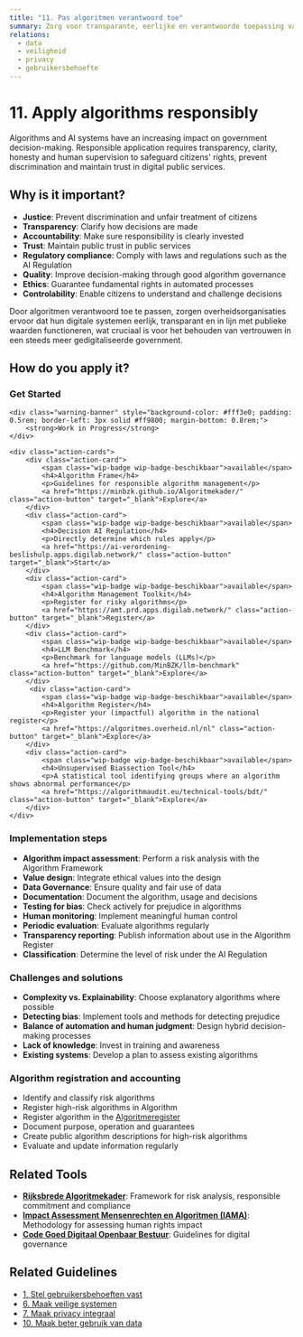 ```yaml
---
title: "11. Pas algoritmen verantwoord toe"
summary: Zorg voor transparante, eerlijke en verantwoorde toepassing van algoritmen en AI-systemen.
relations:
  - data
  - veiligheid
  - privacy
  - gebruikersbehoefte
---
```


# 11. Apply algorithms responsibly

Algorithms and AI systems have an increasing impact on government decision-making. Responsible application requires transparency, clarity, honesty and human supervision to safeguard citizens' rights, prevent discrimination and maintain trust in digital public services.

## Why is it important?

- **Justice**: Prevent discrimination and unfair treatment of citizens
- **Transparency**: Clarify how decisions are made
- **Accountability**: Make sure responsibility is clearly invested
- **Trust**: Maintain public trust in public services
- **Regulatory compliance**: Comply with laws and regulations such as the AI Regulation
- **Quality**: Improve decision-making through good algorithm governance
- **Ethics**: Guarantee fundamental rights in automated processes
- **Controlability**: Enable citizens to understand and challenge decisions

Door algoritmen verantwoord toe te passen, zorgen overheidsorganisaties ervoor dat hun digitale systemen eerlijk, transparant en in lijn met publieke waarden functioneren, wat cruciaal is voor het behouden van vertrouwen in een steeds meer gedigitaliseerde government.

## How do you apply it?

<div class="direct-aan-de-slag">
    <h3>Get Started</h3>

    <div class="warning-banner" style="background-color: #fff3e0; padding: 0.5rem; border-left: 3px solid #ff9800; margin-bottom: 0.8rem;">
        <strong>Work in Progress</strong>
    </div>

    <div class="action-cards">
        <div class="action-card">
            <span class="wip-badge wip-badge-beschikbaar">available</span>
            <h4>Algorithm Frame</h4>
            <p>Guidelines for responsible algorithm management</p>
            <a href="https://minbzk.github.io/Algoritmekader/" class="action-button" target="_blank">Explore</a>
        </div>
        <div class="action-card">
            <span class="wip-badge wip-badge-beschikbaar">available</span>
            <h4>Decision AI Regulation</h4>
            <p>Directly determine which rules apply</p>
            <a href="https://ai-verordening-beslishulp.apps.digilab.network/" class="action-button" target="_blank">Start</a>
        </div>
        <div class="action-card">
            <span class="wip-badge wip-badge-beschikbaar">available</span>
            <h4>Algorithm Management Toolkit</h4>
            <p>Register for risky algorithms</p>
            <a href="https://amt.prd.apps.digilab.network/" class="action-button" target="_blank">Register</a>
        </div>
        <div class="action-card">
            <span class="wip-badge wip-badge-beschikbaar">available</span>
            <h4>LLM Benchmark</h4>
            <p>Benchmark for language models (LLMs)</p>
            <a href="https://github.com/MinBZK/llm-benchmark" class="action-button" target="_blank">Explore</a>
        </div>
         <div class="action-card">
            <span class="wip-badge wip-badge-beschikbaar">available</span>
            <h4>Algorithm Register</h4>
            <p>Register your (impactful) algorithm in the national register</p>
            <a href="https://algoritmes.overheid.nl/nl" class="action-button" target="_blank">Explore</a>
        </div>
        <div class="action-card">
            <span class="wip-badge wip-badge-beschikbaar">available</span>
            <h4>Unsupervised Biassection Tool</h4>
            <p>A statistical tool identifying groups where an algorithm shows abnormal performance</p>
            <a href="https://algorithmaudit.eu/technical-tools/bdt/" class="action-button" target="_blank">Explore</a>
        </div>
    </div>
</div>

### Implementation steps

- **Algorithm impact assessment**: Perform a risk analysis with the Algorithm Framework
- **Value design**: Integrate ethical values into the design
- **Data Governance**: Ensure quality and fair use of data
- **Documentation**: Document the algorithm, usage and decisions
- **Testing for bias**: Check actively for prejudice in algorithms
- **Human monitoring**: Implement meaningful human control
- **Periodic evaluation**: Evaluate algorithms regularly
- **Transparency reporting**: Publish information about use in the Algorithm Register
- **Classification**: Determine the level of risk under the AI Regulation

### Challenges and solutions

- **Complexity vs. Explainability**: Choose explanatory algorithms where possible
- **Detecting bias**: Implement tools and methods for detecting prejudice
- **Balance of automation and human judgment**: Design hybrid decision-making processes
- **Lack of knowledge**: Invest in training and awareness
- **Existing systems**: Develop a plan to assess existing algorithms

### Algorithm registration and accounting

- Identify and classify risk algorithms
- Register high-risk algorithms in Algorithm
- Register algorithm in the [Algoritmeregister](https://algoritmes.overheid.nl/nl)
- Document purpose, operation and guarantees
- Create public algorithm descriptions for high-risk algorithms
- Evaluate and update information regularly

## Related Tools

- **[Rijksbrede Algoritmekader](https://minbzk.github.io/Algoritmekader/)**: Framework for risk analysis, responsible commitment and compliance
- **[Impact Assessment Mensenrechten en Algoritmen (IAMA)](https://www.rijksoverheid.nl/documenten/rapporten/2021/02/25/impact-assessment-mensenrechten-en-algoritmes)**: Methodology for assessing human rights impact
- **[Code Goed Digitaal Openbaar Bestuur](https://www.digitaleoverheid.nl/overzicht-van-alle-onderwerpen/nieuwe-technologieen-data-en-ethiek/publieke-waarden/code-goed-digitaal-openbaar-bestuur/)**: Guidelines for digital governance

## Related Guidelines

- [1. Stel gebruikersbehoeften vast](../gebruikersbehoeften/index.md)
- [6. Maak veilige systemen](../veiligheid/index.md)
- [7. Maak privacy integraal](../privacy/index.md)
- [10. Maak beter gebruik van data](../data/index.md)
